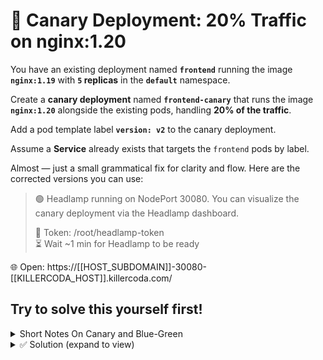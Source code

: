 # 🧪 Canary Deployment: 20% Traffic on nginx:1.20

You have an existing deployment named **`frontend`** running the image **`nginx:1.19`** with **`5` replicas** in the **`default`** namespace.

Create a **canary deployment** named **`frontend-canary`** that runs the image **`nginx:1.20`** alongside the existing pods, handling **20% of the traffic**.

Add a pod template label **`version: v2`** to the canary deployment.

Assume a **Service** already exists that targets the `frontend` pods by label.

Almost — just a small grammatical fix for clarity and flow. Here are the corrected versions you can use:



>🟢 Headlamp running on NodePort 30080. You can visualize the canary deployment via the Headlamp dashboard.  
>
>🔑 Token: /root/headlamp-token  
>⏳ Wait ~1 min for Headlamp to be ready

🌐 Open: https://[[HOST_SUBDOMAIN]]-30080-[[KILLERCODA_HOST]].killercoda.com/  


## Try to solve this yourself first!

<details>
<summary>Short Notes On Canary and Blue-Green</summary>

## 📝 Short Notes

### **Canary Deployment**

* 🐤 **New version** runs **alongside** the old version in the same Service.
* ✅ **No Service change** required (both stable + canary share the same selector).
* 🔀 **Traffic split** by scaling replicas (e.g., 4 old + 1 new = \~20% new traffic).
* 🎯 Used for **gradual rollout** → observe metrics, then increase canary pods.
* 🔄 **Rollback** = scale down canary replicas to 0 (old version still runs).
* 💰 Lower resource usage (partial duplication).

---

### **Blue-Green Deployment**

* 🔵 Old = **Blue**, 🟢 New = **Green**.
* 🏗️ Create a **completely new Deployment** (Green) separate from Blue.
* ⚙️ **Service selector** (or Ingress) must be **changed** to route traffic to Green.
* 🚀 **Instant cutover**: 100% traffic moves from Blue → Green.
* 🔄 **Rollback** = switch Service back to Blue.
* 💰 Requires **full duplication** of environment (more resources).


---

### 📊 Quick Comparison

| Aspect          | Canary 🐤                                       | Blue-Green 🔵🟢                       |
| --------------- | ----------------------------------------------- | ------------------------------------- |
| Deployment      | Add new version alongside old                   | Create completely separate deployment |
| Service changes | **No change needed**                            | **Service/Ingress must switch**       |
| Traffic routing | Gradual (by replica scaling or ingress weights) | Instant 100% switch                   |
| Rollback        | Scale down/remove canary                        | Flip Service back to Blue             |
| Resource usage  | Partial duplication                             | Full duplication                      |

---
</details>


<details><summary>✅ Solution (expand to view)</summary>

---

### 🔁 Shifting traffic with canary

* Kubernetes **Services** distribute traffic evenly across all **ready Pods** that match the selector.
* By **scaling replicas**, you change the ratio of stable vs canary Pods → which indirectly changes traffic split.

---

### Example phases

* **80/20**: `frontend=4`, `frontend-canary=1` → 1 of 5 Pods is canary ≈ 20%.
* **60/40**: `frontend=3`, `frontend-canary=2` → 2 of 5 Pods are canary ≈ 40%.
* **50/50**: `frontend=2`, `frontend-canary=2` → equal split.
* **0/100**: `frontend=0`, `frontend-canary=5` → all traffic goes to canary.

---

### Canary Deployment YAML

```yaml
apiVersion: apps/v1
kind: Deployment
metadata:
  name: frontend-canary
  labels:
    app: frontend
spec:
  replicas: 1
  selector:
    matchLabels:
      app: frontend
      version: v2
  template:
    metadata:
      labels:
        app: frontend
        version: v2
    spec:
      containers:
      - name: nginx
        image: nginx:1.20
        ports:
        - containerPort: 80
```

---

### Scaling command

```bash
kubectl scale deploy/frontend --replicas=4
```

→ Ensures 4 stable Pods + 1 canary Pod = \~80/20 traffic split.

### ✅ **Verify Pod Labels, Selectors, and IP Addresses**

Use the following commands to inspect the Service, Deployments, Pods, and Endpoints in detail:

```bash
# View Service details including selectors and cluster IP
kubectl get svc -o wide

# View Deployment details including labels and selectors
kubectl get deploy -o wide

# List Pods with their labels and IP addresses
kubectl get pods --show-labels -o wide

# Describe Endpoints to verify which Pods are linked to the Service
kubectl describe ep
```

---

### 💡 Explanation:

* **`-o wide`** → shows extended information (like node names, pod IPs, etc.)
* **`--show-labels`** → displays all labels assigned to each pod
* **`kubectl describe ep`** → helps confirm that the Service endpoints map correctly to the intended Pods.


</details>
